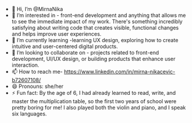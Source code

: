 - 👋 Hi, I’m @MirnaNika
- 👀 I’m interested in - front-end development and anything that allows me to see the immediate impact of my work. There's something incredibly satisfying about writing code that creates visible, functional changes and helps improve user experiences.
- 🌱 I’m currently learning -learning UX design, exploring how to create intuitive and user-centered digital products. 
- 💞️ I’m looking to collaborate on - projects related to front-end development, UI/UX design, or building products that enhance user interaction.
- 📫 How to reach me- https://www.linkedin.com/in/mirna-nikacevic-b72607108/
- 😄 Pronouns: she/her
- ⚡ Fun fact: By the age of 6, I had already learned to read, write, and master the multiplication table, so the first two years of school were pretty boring for me! I also played both the violin and piano, and I speak six languages.

<!---
MirnaNika/MirnaNika is a ✨ special ✨ repository because its `README.md` (this file) appears on your GitHub profile.
You can click the Preview link to take a look at your changes.
--->
